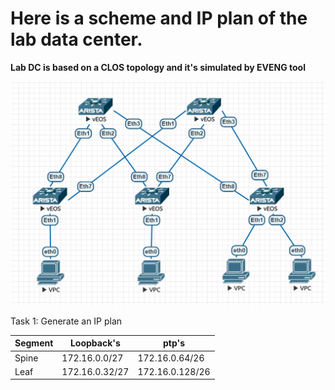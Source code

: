# Here is a scheme and IP plan of the lab data center.

**Lab DC is based on a CLOS topology and it's simulated by EVENG tool**

![clos_topology.png](assets/clos_topology.png?t=1687552905264,width=100,height=200)

Task 1: Generate an IP plan


| Segment | Loopback's     | ptp's           |
| ------- | -------------- | --------------- |
| Spine   | 172.16.0.0/27  | 172.16.0.64/26  |
| Leaf    | 172.16.0.32/27 | 172.16.0.128/26 |
